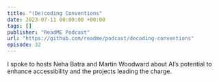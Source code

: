 ```yaml
---
title: "(De)coding Conventions"
date: 2023-07-11 00:00:00 +00:00
tags: []
publisher: "ReadME Podcast"
url: "https://github.com/readme/podcast/decoding-conventions"
episode: 32
---
```


I spoke to hosts Neha Batra and Martin Woodward about AI’s potential to enhance accessibility and the projects leading the charge.
